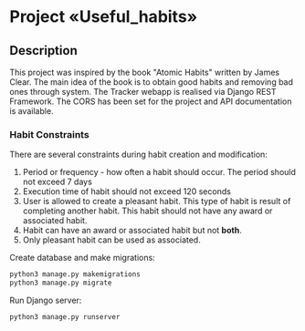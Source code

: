 # Project «Useful_habits»

## Description

This project was inspired by the book "Atomic Habits" written by James Clear.
The main idea of the book is to obtain good habits and removing bad ones
through system. The Tracker webapp is realised via Django REST Framework. The
CORS has been set for the project and API documentation is available.


### Habit Constraints

There are several constraints during habit creation and modification:

1. Period or frequency - how often a habit should occur. The period should not
   exceed 7 days
2. Execution time of habit should not exceed 120 seconds
3. User is allowed to create a pleasant habit. This type of habit is result of
   completing another habit. This habit should not have any award or associated
   habit.
4. Habit can have an award or associated habit but not **both**.
5. Only pleasant habit can be used as associated.

Create database and make migrations:

```bash
python3 manage.py makemigrations
python3 manage.py migrate
```

Run Django server:

```bash
python3 manage.py runserver
```
